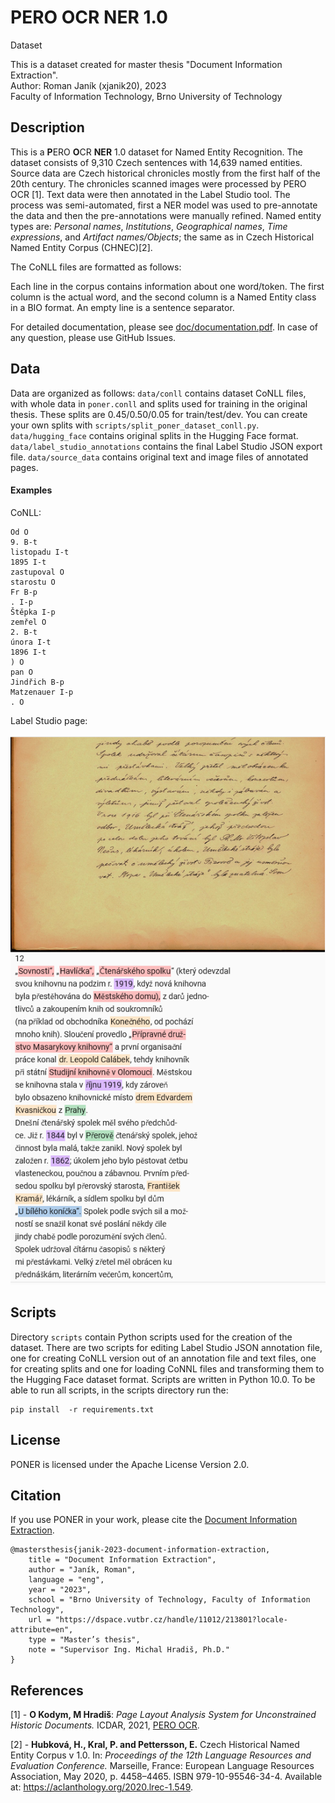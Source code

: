 # PERO OCR NER 1.0

Dataset

This is a dataset created for master thesis "Document Information Extraction".  
Author: Roman Janík (xjanik20), 2023  
Faculty of Information Technology, Brno University of Technology

## Description

This is a **P**ERO **O**CR **NER** 1.0 dataset for Named Entity Recognition. The dataset consists of 9,310 Czech sentences with 14,639 named entities.
Source data are Czech historical chronicles mostly from the first half of the 20th century. The chronicles scanned images were processed by PERO OCR [1]. 
Text data were then annotated in the Label Studio tool. The process was semi-automated, first a NER model was used to pre-annotate the data and then 
the pre-annotations were manually refined. Named entity types are: *Personal names*, *Institutions*, *Geographical names*, *Time expressions*, and *Artifact names/Objects*; the same as in Czech Historical Named Entity Corpus (CHNEC)[2]. 

The CoNLL files are formatted as follows:

Each line in
the corpus contains information about one word/token. The first column is the actual
word, and the second column is a Named Entity class in a BIO format. An empty line is a sentence separator.

For detailed documentation, please see [doc/documentation.pdf](https://github.com/roman-janik/PONER/blob/main/doc/documentation.pdf). In case of any question, please use GitHub Issues.

## Data

Data are organized as follows: `data/conll` contains dataset CoNLL files, with whole data in `poner.conll` and splits used 
for training in the original thesis. These splits are 0.45/0.50/0.05 for train/test/dev. You can create your own splits with `scripts/split_poner_dataset_conll.py`. `data/hugging_face` contains original splits in the Hugging Face format. `data/label_studio_annotations`
contains the final Label Studio JSON export file. `data/source_data` contains original text and image files of annotated pages.

#### Examples

CoNLL:

```
Od O
9. B-t
listopadu I-t
1895 I-t
zastupoval O
starostu O
Fr B-p
. I-p
Štěpka I-p
zemřel O
2. B-t
února I-t
1896 I-t
) O
pan O
Jindřich B-p
Matzenauer I-p
. O

```

Label Studio page:

![Label Studio page example](img/label-studio-task-overview.png)

## Scripts

Directory `scripts` contain Python scripts used for the creation of the dataset. There are two scripts for
editing Label Studio JSON annotation file, one for creating CoNLL version out of an annotation file and text files,
one for creating splits and one for loading CoNNL files and transforming them to the Hugging Face dataset format. Scripts are written in Python 10.0.
To be able to run all scripts, in the scripts directory run the:

```shellscript
pip install  -r requirements.txt
```

## License

PONER is licensed under the Apache License Version 2.0.

## Citation

If you use PONER in your work, please cite the
[Document Information Extraction](https://dspace.vutbr.cz/handle/11012/213801?locale-attribute=en).

```
@mastersthesis{janik-2023-document-information-extraction,
    title = "Document Information Extraction",
    author = "Janík, Roman",
    language = "eng",
    year = "2023",
    school = "Brno University of Technology, Faculty of Information Technology",
    url = "https://dspace.vutbr.cz/handle/11012/213801?locale-attribute=en",
    type = "Master’s thesis",
    note = "Supervisor Ing. Michal Hradiš, Ph.D."
}
```

## References
[1] - **O Kodym, M Hradiš**: *Page Layout Analysis System for Unconstrained Historic Documents.* ICDAR, 2021, [PERO OCR](https://pero-ocr.fit.vutbr.cz/).

[2] - **Hubková, H., Kral, P. and Pettersson, E.** Czech Historical Named Entity
Corpus v 1.0. In: *Proceedings of the 12th Language Resources and Evaluation Conference.* Marseille, France: European Language Resources Association, May 2020, p. 4458–4465. ISBN 979-10-95546-34-4. Available at:
https://aclanthology.org/2020.lrec-1.549.
